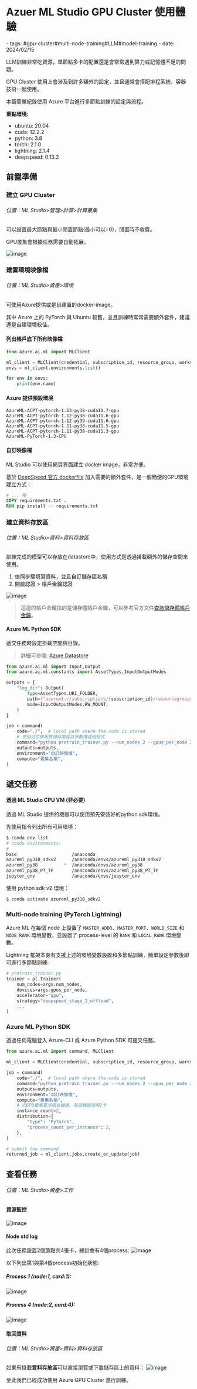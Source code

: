 # Azuer ML Studio GPU Cluster 使用體驗

<document-info>
- tags: #gpu-cluster#multi-node-training#LLM#model-training
- date: 2024/02/15
</document-info>

LLM訓練非常吃資源，單節點多卡的配置還是會常常遇到算力或記憶體不足的問題。

GPU Cluster 使用上會涉及到許多額外的設定，並且通常會搭配排程系統、容器技術一起使用。

本篇簡單紀錄使用 Azure 平台進行多節點訓練的設定與流程。

**重點環境:**
- ubuntu: 20.04
- cuda: 12.2.2
- python: 3.8
- torch: 2.1.0
- lightning: 2.1.4
- deepspeed: 0.13.2

## 前置準備
### 建立 GPU Cluster
###### 位置：ML Studio>管理>計算>計算叢集

可以設置最大節點與最小閒置節點(最小可以=0)，閒置時不收費。

GPU叢集會根據任務需要自動拓展。

![image](./1.png)


### 建置環境映像檔
###### 位置：ML Studio>資產>環境

可使用Azure提供或是自建置的docker-image。

其中 Azure 上的 PyTorch 與 Ubuntu 較舊，並且訓練時常常需要額外套件，建議還是自建環境較佳。

#### 列出帳戶底下所有映像檔
```python
from azure.ai.ml import MLClient

ml_client = MLClient(credential, subscription_id, resource_group, workspace)
envs = ml_client.environments.list()

for env in envs:
    print(env.name)
```

#### Azure 提供預設環境
```
AzureML-ACPT-pytorch-1.13-py38-cuda11.7-gpu
AzureML-ACPT-pytorch-1.12-py38-cuda11.6-gpu
AzureML-ACPT-pytorch-1.12-py39-cuda11.6-gpu
AzureML-ACPT-pytorch-1.11-py38-cuda11.5-gpu
AzureML-ACPT-pytorch-1.11-py38-cuda11.3-gpu
AzureML-PyTorch-1.3-CPU
```

#### 自訂映像檔
ML Studio 可以使用網頁界面建立 docker image，非常方便。

基於 [DeepSpeed 官方 dockerfile](https://github.com/microsoft/DeepSpeed/blob/master/docker/Dockerfile) 加入需要的額外套件，是一個簡便的GPU環境建立方式：

```dockerfile
# ... 略
COPY requirements.txt .
RUN pip install -r requirements.txt
```

### 建立資料存放區
###### 位置：ML Studio>資料>資料存放區

訓練完成的模型可以存放在datastore中，使用方式是透過掛載額外的儲存空間來使用。

1. 依照步驟填寫資料，並且自訂儲存區名稱
2. 開啟認證 > 帳戶金鑰認證

![image](./2.png)

> 這邊的帳戶金鑰指的是儲存體帳戶金鑰，可以參考官方文件[查詢儲存體帳戶金鑰](https://learn.microsoft.com/zh-tw/azure/storage/common/storage-account-keys-manage?tabs=azure-portal#view-account-access-keys)。


#### Azure ML Python SDK

遞交任務時設定掛載空間與目錄。
> 詳細可參閱: [Azure Datastore](https://learn.microsoft.com/en-us/azure/machine-learning/concept-data?view=azureml-api-2#datastore)

```python
from azure.ai.ml import Input,Output
from azure.ai.ml.constants import AssetTypes,InputOutputModes

outputs = {
    "log_dir": Output(
        type=AssetTypes.URI_FOLDER,
        path=f"azureml://subscriptions/{subscription_id}/resourcegroups/{resource_group}/workspaces/{workspace}/datastores/{資料存放區名稱}/paths/{自訂路徑}/",
        mode=InputOutputModes.RW_MOUNT,
    )
}

job = command(
    code="./",  # local path where the code is stored
    # 使用佔位樣板將儲存路徑以參數傳遞給程式
    command="python pretrain_trainer.py --num_nodes 2 --gpus_per_node 2 --log_dir ${{outputs.log_dir}}",
    outputs=outputs,
    environment="自訂映像檔",
    compute="叢集名稱",
)
```


## 遞交任務

#### 透過 ML Studio CPU VM (非必要)
透過 ML Studio 提供的機器可以使用預先安裝好的python sdk環境。

先使用指令列出所有可用環境：
```bash
$ conda env list
# conda environments:
#
base                     /anaconda
azureml_py310_sdkv2      /anaconda/envs/azureml_py310_sdkv2
azureml_py38          *  /anaconda/envs/azureml_py38
azureml_py38_PT_TF       /anaconda/envs/azureml_py38_PT_TF
jupyter_env              /anaconda/envs/jupyter_env
```

使用 python sdk v2 環境：
```bash
$ conda activate azureml_py310_sdkv2
```

### Multi-node training (PyTorch Lightning)
Azure ML 在每個 node 上設置了 `MASTER_ADDR`、`MASTER_PORT`、`WORLD_SIZE` 和 `NODE_RANK` 環境變數，並設置了 process-level 的 `RANK` 和 `LOCAL_RANK` 環境變數。

Lightning 框架本身有支援上述的環境變數設置和多節點訓練，簡單設定參數後即可進行多節點訓練:
```python
# pretrain_trainer.py
trainer = pl.Trainer(
    num_nodes=args.num_nodes,
    devices=args.gpus_per_node,
    accelerator="gpu",
    strategy="deepspeed_stage_2_offload",
    ...
)
```

### Azure ML Python SDK
透過任何電腦登入 Azure-CLI 或 Azure Python SDK 可提交任務。
```python
from azure.ai.ml import command, MLClient

ml_client = MLClient(credential, subscription_id, resource_group, workspace)

job = command(
    code="./",  # local path where the code is stored
    command="python pretrain_trainer.py --num_nodes 2 --gpus_per_node 2 --log_dir ${{outputs.log_dir}}",
    outputs=outputs,
    environment="自訂映像檔",
    compute="叢集名稱",
    # 向GPU叢集要求兩台機器，每個機器使用2卡
    instance_count=2,
    distribution={
        "type": "PyTorch",
        "process_count_per_instance": 2,
    },
)

# submit the command
returned_job = ml_client.jobs.create_or_update(job)
```

## 查看任務
###### 位置：ML Studio>資產>工作
#### 資源監控
![image](./3.png)
#### Node std log
此次任務設置2個節點共4張卡，總計會有4個process:
![image](./4.png)

以下列出第1與第4個process初始化狀態:

##### Process 1 (node:1, card:1):
![image](./5.png)
##### Process 4 (node:2, card:4):
![image](./6.png)

#### 取回資料
###### 位置：ML Studio>資產>資料>資料存放區
如果有掛載**資料存放區**可以直接瀏覽或下載儲存區上的資料：
![image](./7.png)

至此我們已經成功使用 Azure GPU Cluster 進行訓練。
